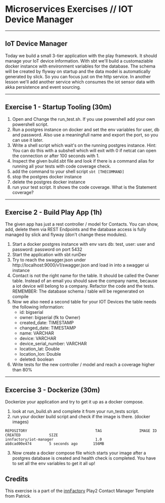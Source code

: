 # Microservices Exercises // IOT Device Manager

---
## IoT Device Manager

Today we build a small 3-tier application with the play framework. It should manage your IoT device information. With sbt we'll build a customaziable docker instance with environment variables for the database. The schema will be created by flyway on startup and the data model is automatically generated by slick. So you can focus just on the http service. 
In another lesson we'll add another service which consumes the iot sensor data with akka persistence and event sourcing. 

---

## Exercise 1 - Startup Tooling (30m)

1. Open and Change the run_test.sh. If you use powershell add your own powershell script. 
2. Run a postgres instance on docker and set the env variables for user, db and password. Also use a meaningfull name and export the port, so you can use it later.
3. Write a shell script which wait's on the running postgres instance. Hint: You can do this with a subshell which will exit with 0 if netcat can open the connection or after 100 seconds with 1.
4. Inspect the given build.sbt file and look if there is a command alias for running all your tests with code coverage check.
5. add the command to your shell script `sbt [THECOMMAND]`
6. stop the postgres docker instance
7. delete the postgres docker instance
8. run your test script. It shows the code coverage. What is the Statement coverage?

---

##  Exercise 2 - Build Play App (1h)

The given app has just a rest controller / model for Contacts. You can show, add, delete them via REST Endpoints and the database access is fully managed by slick and flyway (don't change these modules). 

1. Start a docker postgres instance with env vars db: test, user: user and password: password on port 5432
2. Start the application with sbt runDev
3. Try to reach the swagger.json under http://localhost:9000/v1/swagger.json and load in into a swagger ui instance
4. Contact is not the right name for the table. It should be called the Owner table. Instead of an email you should save the company name, because a iot device will belong to a company. Refactor the code and the tests. REMEMBER: The database schema / table will be regenerated on compile
3. Now we also need a second table for your IOT Devices the table needs the following information:
	- id: bigserial
	- owner: bigserial (fk to Owner)
	- created_date: TIMESTAMP
	- changed_date: TIMESTAMP
	- name: VARCHAR
	- device: VARCHAR
	- device_serial_number: VARCHAR
	- location_lat: Double
	- location_lon: Double
	- deleted: boolean
4. Write tests for the new controller / model and reach a coverage higher than 80%

---

## Excercise 3 - Dockerize (30m)

Dockerize your application and try to get it up as a docker compose.

1. look at run_build.sh and complete it from your run_tests script.
2. run your docker build script and check if the image is there. (docker images)
```
REPOSITORY                               TAG                 IMAGE ID            CREATED             SIZE
innfactory/iot-manager                   1.0                 ab8cad00e474        5 seconds ago       156MB
```
3. Now create a docker compose file which starts your image after a postgres database is created and health check is completed. You have to set all the env variables to get it all up!


## Credits
This exercise is a part of the [innFactory](https://innFactory.de) Play2 Contact Manager Template from Patrick.
